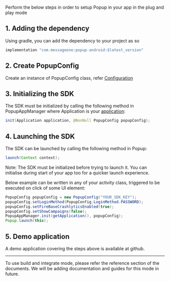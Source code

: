 Perform the below steps in order to setup Popup in your app in the plug and play mode


## 1. Adding the dependency

Using gradle, you can add the dependency to your project as so

```java
implementation "com.messageone:popup-android:$latest_version"
```

## 2. Create PopupConfig 
Create an instance of PopupConfig class, refer [Configuration](../configuration.md)

## 3. Initializing the SDK

The SDK must be initialized by calling the following method in PopupAppManager where Application is your [application](https://developer.android.com/reference/android/app/Activity#getApplication()):

```java
init(Application application, @NonNull PopupConfig popupConfig);
```

## 4. Launching the SDK

The SDK can be launched by calling the following method in Popup:

```java
launch(Context context);
```

Note: The SDK must be initialized before trying to launch it. You can initialise during start of your app too for a quicker launch experience.

Below example can be written in any of your activity class, triggered to be executed on click of some UI element:

```java
PopupConfig popupConfig = new PopupConfig("YOUR_SDK_KEY");
popupConfig.setLoginMethod(PopupConfig.LoginMethod.PASSWORD);
popupConfig.setFireBaseCrashlyticsEnabled(true);
popupConfig.setShowCampaigns(false);
PopupAppManager.init(getApplication(), popupConfig);
Popup.launch(this); 
```


## 5. Demo application
A demo application covering the steps above is available at github.


----

To use build and integrate mode, please refer the reference section of the documents.
We will be adding documentation and guides for this mode in future.
